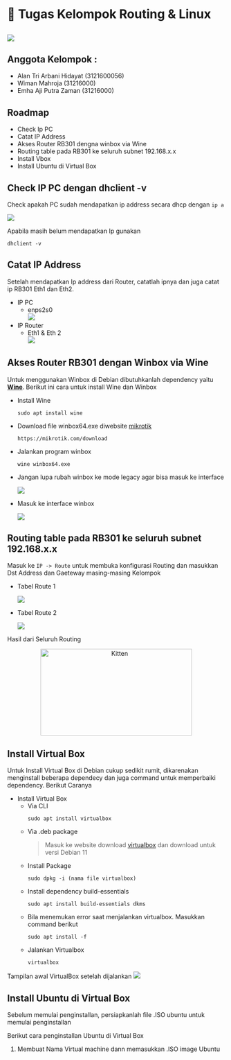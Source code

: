 
# 🚀 Tugas Kelompok Routing & Linux
![](https://www.seekpng.com/png/detail/416-4164571_logo-pens-png-electronic-engineering-polytechnic-institute-of.png)
-
## Anggota Kelompok :

- Alan Tri Arbani Hidayat (3121600056)
- Wiman Mahroja (31216000)
- Emha Aji Putra Zaman (31216000)

## Roadmap
 - Check Ip PC
 - Catat IP Address
 - Akses Router RB301 dengna winbox via Wine
 - Routing table pada RB301 ke seluruh subnet 192.168.x.x
 - Install Vbox
 - Install Ubuntu di Virtual Box

## Check IP PC dengan dhclient -v

Check apakah PC sudah mendapatkan ip address secara dhcp dengan `ip a`

![](../Screenshoot/ip%20a.png)

Apabila masih belum mendapatkan Ip gunakan 
```
dhclient -v
```

## Catat IP Address

Setelah mendapatkan Ip address dari Router, catatlah ipnya dan juga catat ip RB301 Eth1 dan Eth2.

- IP PC
    - enps2s0
        <br> ![](../Screenshoot/ip%20pc.png)
- IP Router
    - Eth1 & Eth 2
        <br> ![](../Screenshoot/ip%20all.png)

## Akses Router RB301 dengan Winbox via Wine

Untuk menggunakan Winbox di Debian dibutuhkanlah dependency yaitu [**Wine**](https://www.winehq.org/). Berikut ini cara untuk install Wine dan Winbox

- Install Wine
    ```
    sudo apt install wine
    ```
- Download file winbox64.exe diwebsite [mikrotik](https://mikrotik.com/download)
    ```
    https://mikrotik.com/download
    ```
- Jalankan program winbox
    ```
    wine winbox64.exe
    ```
- Jangan lupa rubah winbox ke mode legacy agar bisa masuk ke interface

     ![](../Screenshoot/legacy.png)
     
- Masuk ke interface winbox

    ![](../Screenshoot/interface.png)

## Routing table pada RB301 ke seluruh subnet 192.168.x.x

Masuk ke `IP -> Route` untuk membuka konfigurasi Routing dan masukkan Dst Address dan Gaeteway masing-masing Kelompok

- Tabel Route 1

    ![](../Screenshoot/Route%201.png)

- Tabel Route 2

    ![](../Screenshoot/Route%202.png)

Hasil dari Seluruh Routing

<center><img src="../Screenshoot/all%20route.png" alt="Kitten" title="A cute kitten" width="350" height="200" /> </center>


## Install Virtual Box

Untuk Install Virtual Box di Debian cukup sedikit rumit, dikarenakan menginstall beberapa dependecy dan juga command untuk memperbaiki dependency. Berikut Caranya

- Install Virtual Box
    - Via CLI
        ```
        sudo apt install virtualbox
        ```
    - Via .deb package
        > Masuk ke website download [virtualbox](https://www.virtualbox.org/wiki/Linux_Downloads) dan download untuk versi Debian 11
    - Install Package
        ```
        sudo dpkg -i (nama file virtualbox)
        ```
    - Install dependency build-essentials
        ```
        sudo apt install build-essentials dkms
        ```
    - Bila menemukan error saat menjalankan virtualbox. Masukkan command berikut
        ```
        sudo apt install -f
        ```
    - Jalankan Virtualbox
        ```
        virtualbox
        ```
    

Tampilan awal VirtualBox setelah dijalankan
    ![](../Screenshoot/virtualbox%20interface.png)

## Install Ubuntu di Virtual Box

Sebelum memulai penginstallan, persiapkanlah file .ISO ubuntu untuk memulai penginstallan

Berikut cara penginstallan Ubuntu di Virtual Box
1. Membuat Nama Virtual machine dann memasukkan .ISO image Ubuntu
